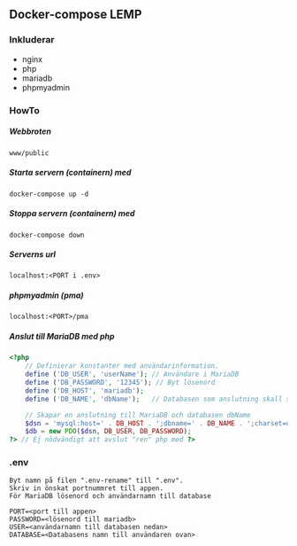 ## Docker-compose LEMP
### Inkluderar
- nginx
- php   
- mariadb
- phpmyadmin

### HowTo

##### Webbroten
    www/public
##### Starta servern (containern) med
    docker-compose up -d
##### Stoppa servern (containern) med
    docker-compose down
##### Serverns url
    localhost:<PORT i .env>
##### phpmyadmin (pma)
    localhost:<PORT>/pma
##### Anslut till MariaDB med php

````php
<?php
    // Definierar konstanter med användarinformation.
    define ('DB_USER', 'userName'); // Användare i MariaDB
    define ('DB_PASSWORD', '12345'); // Byt lösenord
    define ('DB_HOST', 'mariadb');
    define ('DB_NAME', 'dbName');   // Databasen som anslutning skall ske till

    // Skapar en anslutning till MariaDB och databasen dbName
    $dsn = 'mysql:host=' . DB_HOST . ';dbname=' . DB_NAME . ';charset=utf8';
    $db = new PDO($dsn, DB_USER, DB_PASSWORD);
?> // Ej nödvändigt att avslut "ren" php med ?>
````
### .env
    Byt namn på filen ".env-rename" till ".env". 
    Skriv in önskat portnummret till appen.
    För MariaDB lösenord och användarnamn till database

    PORT=<port till appen>
    PASSWORD=<lösenord till mariadb>
    USER=<användarnamn till databasen nedan>
    DATABASE=<Databasens namn till användaren ovan>
    
    
